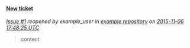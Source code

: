 #### [New ticket](http://gitlab_url/example_user/example-repository/issues/1)
*[Issue #1](http://gitlab_url/example_user/example-repository/issues/1) reopened by example_user in [example repository](http://gitlab_url/example_user/example-repository) on [2015-11-06 17:48:25 UTC](http://gitlab_url/example_user/example-repository/issues/1)*
 > content